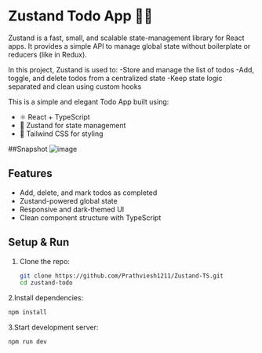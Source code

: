 # Zustand Todo App 🧠✅
Zustand is a fast, small, and scalable state-management library for React apps. It provides a simple API to manage global state without boilerplate or reducers (like in Redux).

In this project, Zustand is used to:
-Store and manage the list of todos
-Add, toggle, and delete todos from a centralized state
-Keep state logic separated and clean using custom hooks

This is a simple and elegant Todo App built using:

- ⚛️ React + TypeScript
- 🧠 Zustand for state management
- 🎨 Tailwind CSS for styling

##Snapshot
![image](https://github.com/user-attachments/assets/aadd437b-a9f2-4107-8e4b-fa67af2364ad)

## Features
- Add, delete, and mark todos as completed
- Zustand-powered global state
- Responsive and dark-themed UI
- Clean component structure with TypeScript

## Setup & Run
1. Clone the repo:
   ```bash
   git clone https://github.com/Prathviesh1211/Zustand-TS.git
   cd zustand-todo
   ```
   
2.Install dependencies:
```bash
npm install
```

3.Start development server:
```bash
npm run dev
```
